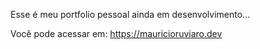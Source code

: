 Esse é meu portfolio pessoal ainda em desenvolvimento...


Você pode acessar em: https://mauricioruviaro.dev
